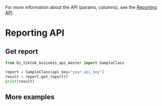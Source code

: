 For more information about the API (params, columns), see
the [Reporting API](https://google.com).

# Reporting API

## Get report

```python
from bi_tiktok_business_api_master import SampleClass

report = SampleClass(api_key="your_api_key")
result = report.get_report()
print(result)
```

## More examples
